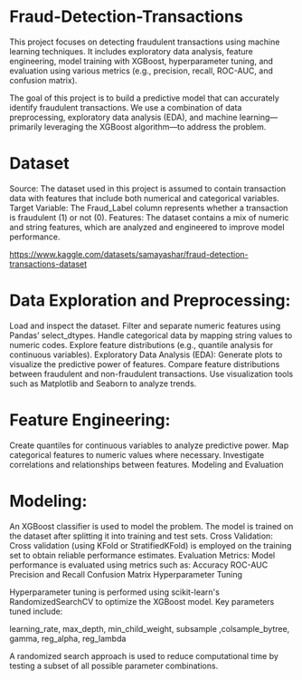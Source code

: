# Fraud-Detection-Transactions

This project focuses on detecting fraudulent transactions using machine learning techniques. It includes exploratory data analysis, feature engineering, model training with XGBoost, hyperparameter tuning, and evaluation using various metrics (e.g., precision, recall, ROC-AUC, and confusion matrix).

The goal of this project is to build a predictive model that can accurately identify fraudulent transactions. We use a combination of data preprocessing, exploratory data analysis (EDA), and machine learning—primarily leveraging the XGBoost algorithm—to address the problem.

# Dataset

Source: The dataset used in this project is assumed to contain transaction data with features that include both numerical and categorical variables.
Target Variable: The Fraud_Label column represents whether a transaction is fraudulent (1) or not (0).
Features: The dataset contains a mix of numeric and string features, which are analyzed and engineered to improve model performance.

https://www.kaggle.com/datasets/samayashar/fraud-detection-transactions-dataset

# Data Exploration and Preprocessing:
Load and inspect the dataset.
Filter and separate numeric features using Pandas’ select_dtypes.
Handle categorical data by mapping string values to numeric codes.
Explore feature distributions (e.g., quantile analysis for continuous variables).
Exploratory Data Analysis (EDA):
Generate plots to visualize the predictive power of features.
Compare feature distributions between fraudulent and non-fraudulent transactions.
Use visualization tools such as Matplotlib and Seaborn to analyze trends.

# Feature Engineering:
Create quantiles for continuous variables to analyze predictive power.
Map categorical features to numeric values where necessary.
Investigate correlations and relationships between features.
Modeling and Evaluation

# Modeling:
An XGBoost classifier is used to model the problem. The model is trained on the dataset after splitting it into training and test sets.
Cross Validation:
Cross validation (using KFold or StratifiedKFold) is employed on the training set to obtain reliable performance estimates.
Evaluation Metrics:
Model performance is evaluated using metrics such as:
Accuracy
ROC-AUC
Precision and Recall
Confusion Matrix
Hyperparameter Tuning

Hyperparameter tuning is performed using scikit-learn's RandomizedSearchCV to optimize the XGBoost model. Key parameters tuned include:

learning_rate, max_depth, min_child_weight, subsample ,colsample_bytree, gamma, reg_alpha, reg_lambda

A randomized search approach is used to reduce computational time by testing a subset of all possible parameter combinations.
